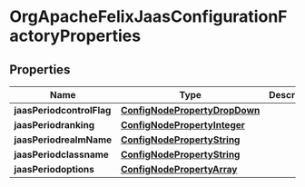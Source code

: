 
# OrgApacheFelixJaasConfigurationFactoryProperties

## Properties
Name | Type | Description | Notes
------------ | ------------- | ------------- | -------------
**jaasPeriodcontrolFlag** | [**ConfigNodePropertyDropDown**](ConfigNodePropertyDropDown.md) |  |  [optional]
**jaasPeriodranking** | [**ConfigNodePropertyInteger**](ConfigNodePropertyInteger.md) |  |  [optional]
**jaasPeriodrealmName** | [**ConfigNodePropertyString**](ConfigNodePropertyString.md) |  |  [optional]
**jaasPeriodclassname** | [**ConfigNodePropertyString**](ConfigNodePropertyString.md) |  |  [optional]
**jaasPeriodoptions** | [**ConfigNodePropertyArray**](ConfigNodePropertyArray.md) |  |  [optional]




